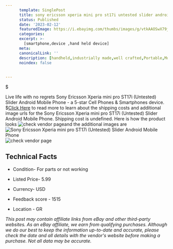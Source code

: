 ```yaml
---
      template: SinglePost
      title: sony ericsson xperia mini pro st17i untested slider android mobile phone
      status: Published
      date: '2023-02-12'
      featuredImage: https://i.ebayimg.com/thumbs/images/g/vtkAAOSwX79jkBYt/s-l225.jpg
      categories: 
      excerpt: >-
        [smartphone,device ,hand held device]
      meta:
      canonicalLink: ''
      description: [handheld,industrially made,well crafted,Portable,Mobile,Compact,Convenient,Lightweight,Maneuverable,Man-portable,Miniature,Carriable,Hand-held,Light,Holdable,Transportable,Mobile device,Pocket-sized,On-the-go,Wireless,Cordless,Compact size,Convenient size, smartphone,device ,hand held device]
      noindex: false
      
        
---
```

$

Live life with no regrets Sony Ericsson Xperia mini pro ST17i (Untested) Slider Android Mobile Phone - a 5-star Cell Phones & Smartphones device.
$[Click Here](https://www.ebay.com/itm/225342367494?hash=item347773a706%3Ag%3AvtkAAOSwX79jkBYt&mkevt=1&mkcid=1&mkrid=711-53200-19255-0&campid=%253CePNCampaignId%253E&customid=%253CreferenceId%253E&toolid=10049) to read more to learn about the shipping costs and additional image urls for the Sony Ericsson Xperia mini pro ST17i (Untested) Slider Android Mobile Phone. Shipping cost is undefined. Here is how the product looks ![check vendor page](https://i.ebayimg.com/thumbs/images/g/vtkAAOSwX79jkBYt/s-l225.jpg)and the additional images are![Sony Ericsson Xperia mini pro ST17i (Untested) Slider Android Mobile Phone](https://i.ebayimg.com/images/g/vtkAAOSwX79jkBYt/s-l1600.jpg)![check vendor page](https://origin-galleryplus.ebayimg.com/ws/web/225342367494_2_0_1/225x225.jpg,https://origin-galleryplus.ebayimg.com/ws/web/225342367494_3_0_1/225x225.jpg,https://origin-galleryplus.ebayimg.com/ws/web/225342367494_4_0_1/225x225.jpg,https://origin-galleryplus.ebayimg.com/ws/web/225342367494_5_0_1/225x225.jpg,https://origin-galleryplus.ebayimg.com/ws/web/225342367494_6_0_1/225x225.jpg,https://origin-galleryplus.ebayimg.com/ws/web/225342367494_7_0_1/225x225.jpg,https://origin-galleryplus.ebayimg.com/ws/web/225342367494_8_0_1/225x225.jpg,https://origin-galleryplus.ebayimg.com/ws/web/225342367494_9_0_1/225x225.jpg,https://origin-galleryplus.ebayimg.com/ws/web/225342367494_10_0_1/225x225.jpg,https://origin-galleryplus.ebayimg.com/ws/web/225342367494_11_0_1/225x225.jpg,https://origin-galleryplus.ebayimg.com/ws/web/225342367494_12_0_1/225x225.jpg)



 ## Technical Facts 



     
      

 - Condition- For parts or not working 


      

 - Listed Price- 5.99 


      

 - Currency- USD 


      

 - Feedback score - 1515 


      

 - Location - GR 


      
      

 *_This post may contain affiliate links from eBay and other third-party websites. As an eBay affiliate, we earn from qualifying purchases. Although we do our best to keep the information up-to-date and accurate, please check the date and all details with the vendor's website before making a purchase. Not all data may be accurate._*






